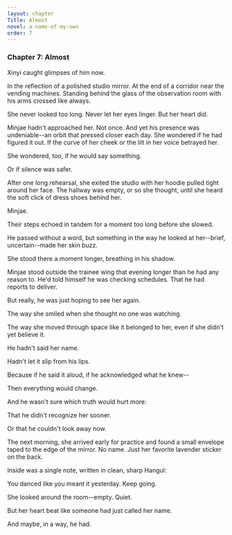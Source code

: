 ```yaml
---
layout: chapter
Title: Almost
novel: a-name-of-my-own
order: 7
---
```


### Chapter 7: Almost

Xinyi caught glimpses of him now.

In the reflection of a polished studio mirror. At the end of a corridor near the vending machines. Standing behind the glass of the observation room with his arms crossed like always.

She never looked too long. Never let her eyes linger. But her heart did.

Minjae hadn't approached her. Not once. And yet his presence was undeniable--an orbit that pressed closer each day. She wondered if he had figured it out. If the curve of her cheek or the lilt in her voice betrayed her.

She wondered, too, if he would say something.

Or if silence was safer.

After one long rehearsal, she exited the studio with her hoodie pulled tight around her face. The hallway was empty, or so she thought, until she heard the soft click of dress shoes behind her.

Minjae.

Their steps echoed in tandem for a moment too long before she slowed.

He passed without a word, but something in the way he looked at her--brief, uncertain--made her skin buzz.

She stood there a moment longer, breathing in his shadow.

Minjae stood outside the trainee wing that evening longer than he had any reason to. He'd told himself he was checking schedules. That he had reports to deliver.

But really, he was just hoping to see her again.

The way she smiled when she thought no one was watching.

The way she moved through space like it belonged to her, even if she didn't yet believe it.

He hadn't said her name.

Hadn't let it slip from his lips.

Because if he said it aloud, if he acknowledged what he knew--

Then everything would change.

And he wasn't sure which truth would hurt more:

That he didn't recognize her sooner.

Or that he couldn't look away now.

The next morning, she arrived early for practice and found a small envelope taped to the edge of the mirror. No name. Just her favorite lavender sticker on the back.

Inside was a single note, written in clean, sharp Hangul:

You danced like you meant it yesterday. Keep going.

She looked around the room--empty. Quiet.

But her heart beat like someone had just called her name.

And maybe, in a way, he had.
